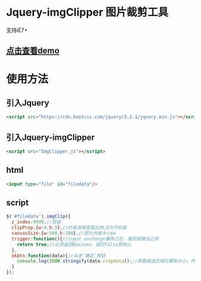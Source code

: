 # Jquery-imgClipper 图片裁剪工具
支持iE7+
## [点击查看demo](https://newnix123.github.io/Jquery-imgClipper/)
# 使用方法
## 引入Jquery
``` html
<script src="https://cdn.bootcss.com/jquery/3.2.1/jquery.min.js"></script>
```
## 引入Jquery-imgClipper
``` html
<script src="ImgClipper.js"></script>
```
## html
``` html
<input type="file" id="filedata"/>
```
## script
``` javascript
$('#filedata').imgClip({
  z_index:9999,//层级
  clipProp:{w:4,h:3},//约束选框宽高比例,0为不约束
  canvasSize:{w:500,h:390},//图片外框大小px
  trigger:function(){//input onchange事件之后，裁剪框弹出之前
    return true;//必须返回Boolean，返回false即终止
  },
  okbtn:function(data){//点击‘确定’按钮
    console.log(JSON.stringify(data.cropdata));//获取框选区域位置和大小，传给后端来处理
  }
});
```
